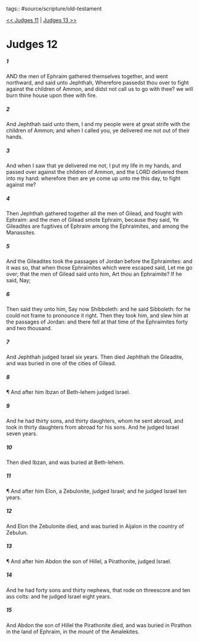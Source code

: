 tags:: #source/scripture/old-testament

[<< Judges 11](source/scripture/old-testament/07_Judges/Judges_11.md) | [Judges 13 >>](source/scripture/old-testament/07_Judges/Judges_13.md)

# Judges 12

##### 1

AND the men of Ephraim gathered themselves together, and went northward, and said unto Jephthah, Wherefore passedst thou over to fight against the children of Ammon, and didst not call us to go with thee? we will burn thine house upon thee with fire.

##### 2

And Jephthah said unto them, I and my people were at great strife with the children of Ammon; and when I called you, ye delivered me not out of their hands.

##### 3

And when I saw that ye delivered me not, I put my life in my hands, and passed over against the children of Ammon, and the LORD delivered them into my hand: wherefore then are ye come up unto me this day, to fight against me?

##### 4

Then Jephthah gathered together all the men of Gilead, and fought with Ephraim: and the men of Gilead smote Ephraim, because they said, Ye Gileadites are fugitives of Ephraim among the Ephraimites, and among the Manassites.

##### 5

And the Gileadites took the passages of Jordan before the Ephraimites: and it was so, that when those Ephraimites which were escaped said, Let me go over; that the men of Gilead said unto him, Art thou an Ephraimite? If he said, Nay;

##### 6

Then said they unto him, Say now Shibboleth: and he said Sibboleth: for he could not frame to pronounce it right. Then they took him, and slew him at the passages of Jordan: and there fell at that time of the Ephraimites forty and two thousand.

##### 7

And Jephthah judged Israel six years. Then died Jephthah the Gileadite, and was buried in one of the cities of Gilead.

##### 8

¶ And after him Ibzan of Beth-lehem judged Israel.

##### 9

And he had thirty sons, and thirty daughters, whom he sent abroad, and took in thirty daughters from abroad for his sons. And he judged Israel seven years.

##### 10

Then died Ibzan, and was buried at Beth-lehem.

##### 11

¶ And after him Elon, a Zebulonite, judged Israel; and he judged Israel ten years.

##### 12

And Elon the Zebulonite died, and was buried in Aijalon in the country of Zebulun.

##### 13

¶ And after him Abdon the son of Hillel, a Pirathonite, judged Israel.

##### 14

And he had forty sons and thirty nephews, that rode on threescore and ten ass colts: and he judged Israel eight years.

##### 15

And Abdon the son of Hillel the Pirathonite died, and was buried in Pirathon in the land of Ephraim, in the mount of the Amalekites.
